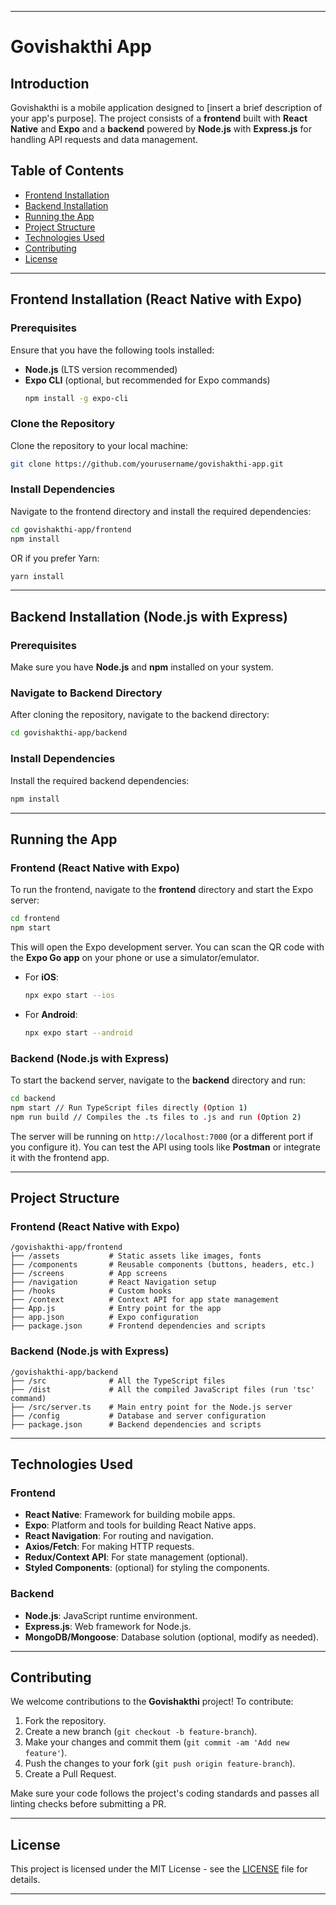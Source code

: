 

---

# Govishakthi App

## Introduction

Govishakthi is a mobile application designed to [insert a brief description of your app's purpose]. The project consists of a **frontend** built with **React Native** and **Expo** and a **backend** powered by **Node.js** with **Express.js** for handling API requests and data management.

## Table of Contents

- [Frontend Installation](#frontend-installation)
- [Backend Installation](#backend-installation)
- [Running the App](#running-the-app)
- [Project Structure](#project-structure)
- [Technologies Used](#technologies-used)
- [Contributing](#contributing)
- [License](#license)

---

## Frontend Installation (React Native with Expo)

### Prerequisites

Ensure that you have the following tools installed:
- **Node.js** (LTS version recommended)
- **Expo CLI** (optional, but recommended for Expo commands)
  ```bash
  npm install -g expo-cli
  ```

### Clone the Repository

Clone the repository to your local machine:
```bash
git clone https://github.com/yourusername/govishakthi-app.git
```

### Install Dependencies

Navigate to the frontend directory and install the required dependencies:
```bash
cd govishakthi-app/frontend
npm install
```

OR if you prefer Yarn:
```bash
yarn install
```

---

## Backend Installation (Node.js with Express)

### Prerequisites

Make sure you have **Node.js** and **npm** installed on your system.

### Navigate to Backend Directory

After cloning the repository, navigate to the backend directory:
```bash
cd govishakthi-app/backend
```

### Install Dependencies

Install the required backend dependencies:
```bash
npm install
```

---

## Running the App

### Frontend (React Native with Expo)

To run the frontend, navigate to the **frontend** directory and start the Expo server:
```bash
cd frontend
npm start
```

This will open the Expo development server. You can scan the QR code with the **Expo Go app** on your phone or use a simulator/emulator.

- For **iOS**: 
  ```bash
  npx expo start --ios
  ```
- For **Android**: 
  ```bash
  npx expo start --android
  ```

### Backend (Node.js with Express)

To start the backend server, navigate to the **backend** directory and run:
```bash
cd backend
npm start // Run TypeScript files directly (Option 1)
npm run build // Compiles the .ts files to .js and run (Option 2)
```

The server will be running on `http://localhost:7000` (or a different port if you configure it). You can test the API using tools like **Postman** or integrate it with the frontend app.

---

## Project Structure

### Frontend (React Native with Expo)

```
/govishakthi-app/frontend
├── /assets           # Static assets like images, fonts
├── /components       # Reusable components (buttons, headers, etc.)
├── /screens          # App screens
├── /navigation       # React Navigation setup
├── /hooks            # Custom hooks
├── /context          # Context API for app state management
├── App.js            # Entry point for the app
├── app.json          # Expo configuration
├── package.json      # Frontend dependencies and scripts
```

### Backend (Node.js with Express)

```
/govishakthi-app/backend
├── /src              # All the TypeScript files
├── /dist             # All the compiled JavaScript files (run 'tsc' command)
├── /src/server.ts    # Main entry point for the Node.js server
├── /config           # Database and server configuration
├── package.json      # Backend dependencies and scripts
```

---

## Technologies Used

### Frontend
- **React Native**: Framework for building mobile apps.
- **Expo**: Platform and tools for building React Native apps.
- **React Navigation**: For routing and navigation.
- **Axios/Fetch**: For making HTTP requests.
- **Redux/Context API**: For state management (optional).
- **Styled Components**: (optional) for styling the components.

### Backend
- **Node.js**: JavaScript runtime environment.
- **Express.js**: Web framework for Node.js.
- **MongoDB/Mongoose**: Database solution (optional, modify as needed).
---

## Contributing

We welcome contributions to the **Govishakthi** project! To contribute:

1. Fork the repository.
2. Create a new branch (`git checkout -b feature-branch`).
3. Make your changes and commit them (`git commit -am 'Add new feature'`).
4. Push the changes to your fork (`git push origin feature-branch`).
5. Create a Pull Request.

Make sure your code follows the project's coding standards and passes all linting checks before submitting a PR.

---

## License

This project is licensed under the MIT License - see the [LICENSE](LICENSE) file for details.

---